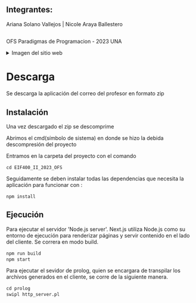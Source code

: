 ## Integrantes:
Ariana Solano Vallejos | Nicole Araya Ballestero
##
OFS Paradigmas de Programacion - 2023
UNA

<details>
  <summary>Imagen del sitio web</summary>
  
  ![OFS image](ofs_webpage_phpto/OFS.png)
</details>

# Descarga

Se descarga la aplicación del correo del profesor en formato zip

## Instalación

Una vez descargado el zip se descomprime

Abrimos el cmd(símbolo de sistema) en donde se hizo la debida descompresión del proyecto

Entramos en la carpeta del proyecto con el comando

```
cd EIF400_II_2023_OFS
```

Seguidamente se deben instalar todas las dependencias que necesita la aplicación para funcionar con :

```
npm install 
```
## Ejecución

Para ejecutar el servidor 'Node.js server'. Next.js utiliza Node.js como su entorno de ejecución para renderizar páginas y servir contenido en el lado del cliente. Se correra en modo build.
```
npm run build
npm start
```

Para ejecutar el sevidor de prolog, quien se encargara de transpilar los archivos generados en el cliente, se corre de la siguiente manera.
```
cd prolog
swipl http_server.pl
```
